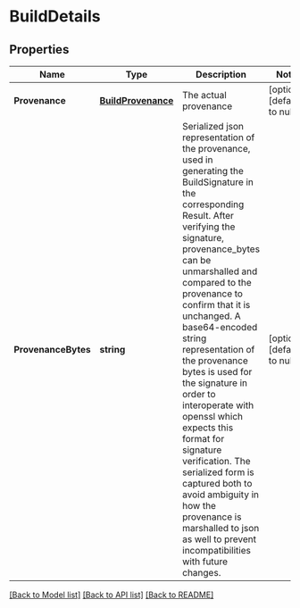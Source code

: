 # BuildDetails

## Properties
Name | Type | Description | Notes
------------ | ------------- | ------------- | -------------
**Provenance** | [**BuildProvenance**](BuildProvenance.md) | The actual provenance | [optional] [default to null]
**ProvenanceBytes** | **string** | Serialized json representation of the provenance, used in generating the BuildSignature in the corresponding Result. After verifying the signature, provenance_bytes can be unmarshalled and compared to the provenance to confirm that it is unchanged. A base64-encoded string representation of the provenance bytes is used for the signature in order to interoperate with openssl which expects this format for signature verification.  The serialized form is captured both to avoid ambiguity in how the provenance is marshalled to json as well to prevent incompatibilities with future changes. | [optional] [default to null]

[[Back to Model list]](../v1alpha1/README.md#documentation-for-models) [[Back to API list]](../v1alpha1/README.md#documentation-for-api-endpoints) [[Back to README]](../v1alpha1/README.md)


